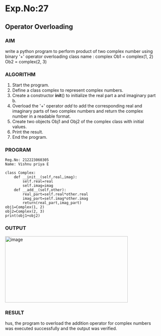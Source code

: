 # Exp.No:27  
## Operator Overloading

### AIM  
write a python program to perform product of two complex number using binary '+' operator overloading
class name : complex
Ob1 = complex(1, 2)
Ob2 = complex(2, 3)

### ALGORITHM

1. Start the program.
2. Define a class complex to represent complex numbers.
3. Create a constructor __init__() to initialize the real part a and imaginary part b.
4. Overload the '+' operator _add_ to add the corresponding real and imaginary parts of two complex numbers and return the complex number in a readable format.
5. Create two objects Obj1 and Obj2 of the complex class with initial values.
6. Print the result.
7. End the program.
### PROGRAM

```
Reg.No: 212223060305
Name: Vishnu priya E

class Complex:
    def __init__(self,real,imag):
        self.real=real
        self.imag=imag
    def __add__(self,other):
        real_part=self.real*other.real
        imag_part=self.imag*other.imag
        return(real_part,imag_part)
obj1=Complex(1, 2)
obj2=Complex(2, 3)
print(obj1+obj2)
```

### OUTPUT

<img width="402" height="216" alt="image" src="https://github.com/user-attachments/assets/e2166961-5d84-4af0-bb77-86ab692dfde2" />

### RESULT
hus, the program to overload the addition operator for complex numbers was executed successfully and the output was verified.
